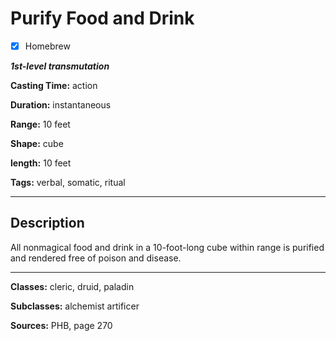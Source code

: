 # Purify Food and Drink

- [x] Homebrew

***1st-level transmutation***

**Casting Time:** action

**Duration:** instantaneous

**Range:** 10 feet

**Shape:** cube

**length:** 10 feet

**Tags:** verbal, somatic, ritual

---

## Description
All nonmagical food and drink in a 10-foot-long cube within range is purified and rendered free of poison and disease.

---

**Classes:** cleric, druid, paladin

**Subclasses:** alchemist artificer 

**Sources:** PHB, page 270

<!-- QA Pass Needed -->
